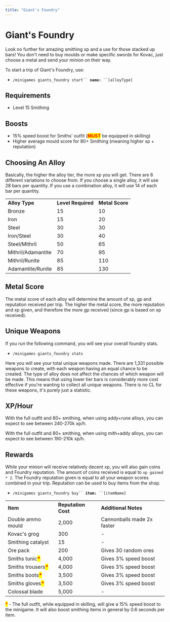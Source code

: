 ```yaml
---
title: "Giant's Foundry"
---
```


# Giant's Foundry

Look no further for amazing smithing xp and a use for those stacked up bars! You don't need to buy moulds or make specific swords for Kovac, just choose a metal and send your minion on their way.

To start a trip of Giant's Foundry, use:

- `/minigames giants_foundry start`` `**`name:`**` ``[alloyType]`

## Requirements

- Level 15 Smithing

## Boosts

- 15% speed boost for Smiths' outfit (<mark style="color:red;">**MUST**</mark> be equipped in skilling)
- Higher average mould score for 80+ Smithing (meaning higher xp + reputation)

## Choosing An Alloy

Basically, the higher the alloy tier, the more xp you will get. There are 8 different variations to choose from. If you choose a single alloy, it will use 28 bars per quantity. If you use a combination alloy, it will use 14 of each bar per quantity.

|                    |                    |                 |
| ------------------ | ------------------ | --------------- |
| **Alloy Type**     | **Level Required** | **Metal Score** |
| Bronze             | 15                 | 10              |
| Iron               | 15                 | 20              |
| Steel              | 30                 | 30              |
| Iron/Steel         | 30                 | 40              |
| Steel/Mithril      | 50                 | 65              |
| Mithril/Adamantite | 70                 | 95              |
| Mithril/Runite     | 85                 | 110             |
| Adamantite/Runite  | 85                 | 130             |

## Metal Score

The metal score of each alloy will determine the amount of xp, gp and reputation received per trip. The higher the metal score, the more reputation and xp given, and therefore the more gp received (since gp is based on xp received).

## Unique Weapons

If you run the following command, you will see your overall foundry stats.

- `/minigames giants_foundry stats`

<figure><figcaption></figcaption></figure>

Here you will see your total unique weapons made. There are 1,331 possible weapons to create, with each weapon having an equal chance to be created. The type of alloy does not affect the chances of which weapon will be made. This means that using lower tier bars is considerably more cost effective if you're wanting to collect all unique weapons. There is no CL for these weapons, it's purely just a statistic.

## XP/Hour

With the full outfit and 80+ smithing, when using addy+rune alloys, you can expect to see between 240-270k xp/h.

With the full outfit and 80+ smithing, when using mith+addy alloys, you can expect to see between 190-210k xp/h.

## Rewards

While your minion will receive relatively decent xp, you will also gain coins and Foundry reputation. The amount of coins received is equal to `xp gained * 2`. The Foundry reputation given is equal to all your weapon scores combined in your trip. Reputation can be used to buy items from the shop.

- `/minigames giants_foundry buy`` `**`item:`**` ``[itemName]`

|                                                       |                     |                            |
| ----------------------------------------------------- | ------------------- | -------------------------- |
| **Item**                                              | **Reputation Cost** | **Additional Notes**       |
| Double ammo mould                                     | 2,000               | Cannonballs made 2x faster |
| Kovac's grog                                          | 300                 | -                          |
| Smithing catalyst                                     | 15                  | -                          |
| Ore pack                                              | 200                 | Gives 30 random ores       |
| Smiths tunic<mark style="color:red;">**\***</mark>    | 4,000               | Gives 3% speed boost       |
| Smiths trousers<mark style="color:red;">**\***</mark> | 4,000               | Gives 3% speed boost       |
| Smiths boots<mark style="color:red;">**\***</mark>    | 3,500               | Gives 3% speed boost       |
| Smiths gloves<mark style="color:red;">**\***</mark>   | 3,500               | Gives 3% speed boost       |
| Colossal blade                                        | 5,000               | -                          |

<mark style="color:red;">**\***</mark> - The full outfit, while equipped in skilling, will give a 15% speed boost to the minigame. It will also boost smithing items in general by 0.6 seconds per item.
